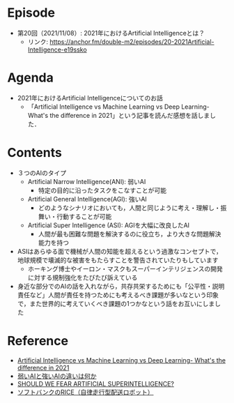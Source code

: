 # Episode
- 第20回（2021/11/08）: 2021年におけるArtificial Intelligenceとは？
  - リンク: https://anchor.fm/double-m2/episodes/20-2021Artificial-Intelligence-e19ssko

# Agenda
- 2021年におけるArtificial Intelligenceについてのお話
    - 「Artificial Intelligence vs Machine Learning vs Deep Learning- What's the difference in 2021」という記事を読んだ感想を話しました．

# Contents
- ３つのAIのタイプ
    - Artificial Narrow Intelligence(ANI): 弱いAI
        - 特定の目的に沿ったタスクをこなすことが可能
    - Artificial General Intelligence(AGI): 強いAI
        - どのようなシナリオにおいても，人間と同じように考え・理解し・振舞い・行動することが可能
    - Artificial Super Intelligence (ASI): AGIを大幅に改良したAI
        - 人間が最も困難な問題を解決するのに役立ち，より大きな問題解決能力を持つ
- ASIはあらゆる面で機械が人間の知能を超えるという過激なコンセプトで，地球規模で壊滅的な被害をもたらすことを警告されていたりもしています
    - ホーキング博士やイーロン・マスクもスーパーインテリジェンスの開発に対する規制強化をたびたび訴えている
- 身近な部分でのAIの話を入れながら，共存共栄するためにも「公平性・説明責任など」人間が責任を持つためにも考えるべき課題が多いなという印象で，また世界的に考えていくべき課題の1つかなという話をお互いにしました

# Reference
- [Artificial Intelligence vs Machine Learning vs Deep Learning- What's the difference in 2021](https://medium.com/@varun.sja/artificial-intelligence-vs-machine-learning-vs-deep-learning-whats-the-difference-in-2021-d9eba9916e10)
- [弱いAIと強いAIの違いは何か](https://iotnews.jp/archives/138205)
- [SHOULD WE FEAR ARTIFICIAL SUPERINTELLIGENCE?](https://internationalbanker.com/technology/should-we-fear-artificial-superintelligence/)
- [ソフトバンクのRICE（自律走行型配送ロボット）](https://www.softbank.jp/corp/news/press/sbkk/2021/20210420_01/)
